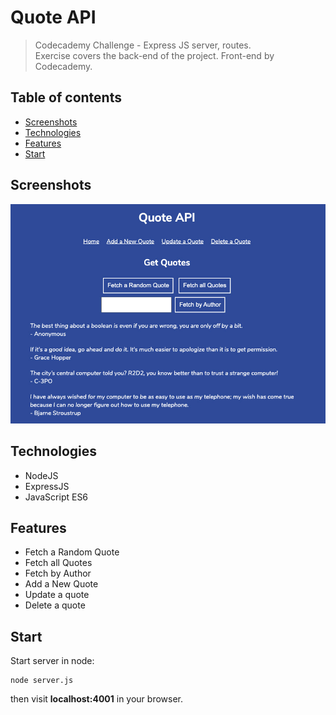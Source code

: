 # Quote API
> Codecademy Challenge - Express JS server, routes. \
> Exercise covers the back-end of the project. Front-end by Codecademy.

## Table of contents
* [Screenshots](#screenshots)
* [Technologies](#technologies)
* [Features](#features)
* [Start](#start)

## Screenshots
![Screenshot](./screenshot.jpg)

## Technologies
* NodeJS
* ExpressJS
* JavaScript ES6

## Features
* Fetch a Random Quote
* Fetch all Quotes
* Fetch by Author
* Add a New Quote
* Update a quote
* Delete a quote

## Start
Start server in node:
```
node server.js
```
then visit **localhost:4001** in your browser.
